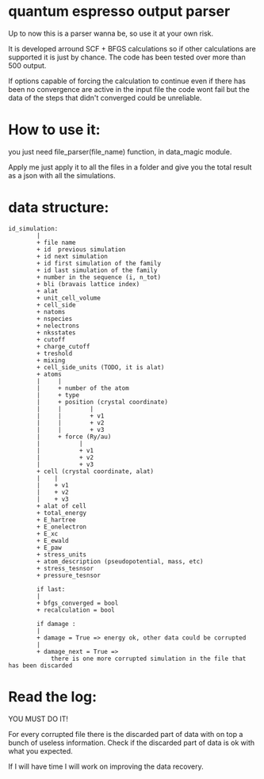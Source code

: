 # quantum espresso output parser
Up to now this is a parser wanna be, so use it at your own risk.

It is developed arround SCF + BFGS calculations so if other calculations are supported it is just by chance. The code has been tested over more than 500 output.

If options capable of forcing the calculation to continue even if there has been no convergence are active in the input file the code wont fail but the data of the steps that didn't converged could be unreliable. 

# How to use it:
you just need file_parser(file_name) function, in data_magic module.

Apply me just apply it to all the files in a folder and give you the total result as a json with all the simulations.



# data structure:
```
id_simulation:
        |
        + file name
        + id  previous simulation
        + id next simulation
        + id first simulation of the family
        + id last simulation of the family
        + number in the sequence (i, n_tot)
		+ bli (bravais lattice index)
		+ alat
		+ unit_cell_volume
		+ cell_side
		+ natoms
		+ nspecies
		+ nelectrons
		+ nksstates
		+ cutoff
		+ charge_cutoff
		+ treshold
		+ mixing
		+ cell_side_units (TODO, it is alat)
        + atoms
        |     |
        |     + number of the atom
        |     + type
        |     + position (crystal coordinate)
        |     |        |
        |     |        + v1
        |     |        + v2
        |     |        + v3
        |     + force (Ry/au)
        |           |
        |           + v1
        |           + v2
        |           + v3
        + cell (crystal coordinate, alat)
        |    |
        |    + v1
        |    + v2
        |    + v3
        + alat of cell
        + total_energy
        + E_hartree
		+ E_onelectron
		+ E_xc
		+ E_ewald
		+ E_paw
		+ stress_units
		+ atom_description (pseudopotential, mass, etc)
		+ stress_tesnsor 
		+ pressure_tesnsor
        
        if last:
        |
        + bfgs_converged = bool
        + recalculation = bool
 
        if damage :
        |
        + damage = True => energy ok, other data could be corrupted
		|
		+ damage_next = True => 
			there is one more corrupted simulation in the file that has been discarded 
```
# Read the log:
YOU MUST DO IT!

For every corrupted file there is the discarded part of data with on top a bunch of useless information. Check if the discarded part of data is ok with what you expected. 

If I will have time I will work on improving the data recovery.


